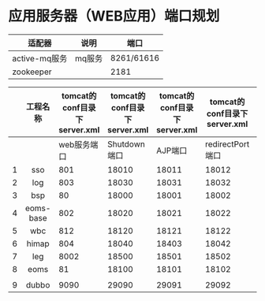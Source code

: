 # 应用服务器（WEB应用）端口规划
| 适配器        | 说明   | 端口       |
| ------------- | ------ | ---------- |
| active-mq服务 | mq服务 | 8261/61616 |
| zookeeper     |        | 2181       |

 

|      | 工程名称  | tomcat的conf目录下server.xml | tomcat的conf目录下server.xml | tomcat的conf目录下server.xml | tomcat的conf目录下server.xml | 项目名.properties |
| ---- | :-------: | ---------------------------- | ---------------------------- | ---------------------------- | ---------------------------- | ----------------- |
|      |           | web服务端口                  | Shutdown端口                 | AJP端口                      | redirectPort端口             | dubbo端口         |
| 1    |    sso    | 801                          | 18010                        | 18011                        | 18012                        | 2801              |
| 2    |    log    | 803                          | 18030                        | 18031                        | 18032                        | 2803              |
| 3    |    bsp    | 80                           | 18000                        | 18001                        | 18002                        | 280               |
| 4    | eoms-base | 802                          | 18020                        | 18021                        | 18022                        | 2802              |
| 5    |    wbc    | 812                          | 18120                        | 18121                        | 18122                        | 2812              |
| 6    |   himap   | 804                          | 18040                        | 18403                        | 18042                        | 2804              |
| 7    |    leg    | 8002                         | 18500                        | 18501                        | 18502                        | 28002             |
| 8    |   eoms    | 81                           | 18100                        | 18101                        | 18102                        | 281               |
|      |           |                              |                              |                              |                              |                   |
| 9    |   dubbo   | 9090                         | 29090                        | 29091                        | 29092                        |                   |
